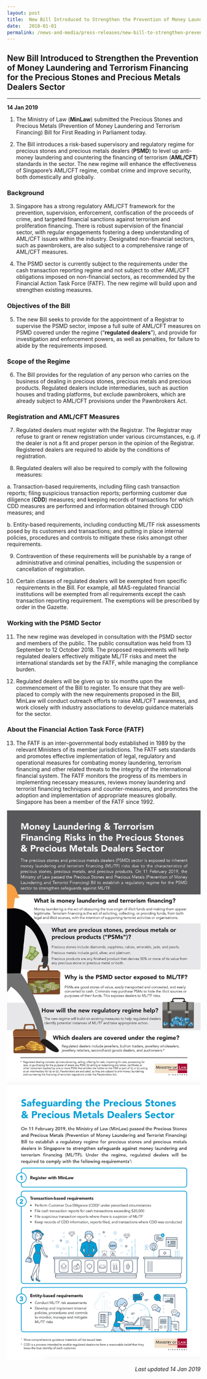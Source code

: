 ```yaml
---
layout: post
title:  New Bill Introduced to Strengthen the Prevention of Money Laundering and Terrorism Financing for the Precious Stones and Precious Metals Dealers Sector
date:   2018-01-01
permalink: /news-and-media/press-releases/new-bill-to-strengthen-prevention-of-money-laundering-terrorism-financing-PSMD-sector/
---
```


## New Bill Introduced to Strengthen the Prevention of Money Laundering and Terrorism Financing for the Precious Stones and Precious Metals Dealers Sector
---
**14 Jan 2019**

1.   The Ministry of Law (**MinLaw**) submitted the Precious Stones and Precious Metals (Prevention of Money Laundering and Terrorism Financing) Bill for First Reading in Parliament today.

2.   The Bill introduces a risk-based supervisory and regulatory regime for precious stones and precious metals dealers (**PSMD**) to level up anti-money laundering and countering the financing of terrorism (**AML/CFT**) standards in the sector. The new regime will enhance the effectiveness of Singapore’s AML/CFT regime, combat crime and improve security, both domestically and globally.

### **Background**

3.   Singapore has a strong regulatory AML/CFT framework for the prevention, supervision, enforcement, confiscation of the proceeds of crime, and targeted financial sanctions against terrorism and proliferation financing. There is robust supervision of the financial sector, with regular engagements fostering a deep understanding of AML/CFT issues within the industry. Designated non-financial sectors, such as pawnbrokers, are also subject to a comprehensive range of AML/CFT measures.

4.   The PSMD sector is currently subject to the requirements under the cash transaction reporting regime and not subject to other AML/CFT obligations imposed on non-financial sectors, as recommended by the Financial Action Task Force (FATF). The new regime will build upon and strengthen existing measures.

### **Objectives of the Bill**

5.   The new Bill seeks to provide for the appointment of a Registrar to supervise the PSMD sector, impose a full suite of AML/CFT measures on PSMD covered under the regime (“**regulated dealers**”), and provide for investigation and enforcement powers, as well as penalties, for failure to abide by the requirements imposed.

### **Scope of the Regime**

6.   The Bill provides for the regulation of any person who carries on the business of dealing in precious stones, precious metals and precious products. Regulated dealers include intermediaries, such as auction houses and trading platforms, but exclude pawnbrokers, which are already subject to AML/CFT provisions under the Pawnbrokers Act.

### **Registration and AML/CFT Measures**

7.   Regulated dealers must register with the Registrar. The Registrar may refuse to grant or renew registration under various circumstances, e.g. if the dealer is not a fit and proper person in the opinion of the Registrar. Registered dealers are required to abide by the conditions of registration.

8.   Regulated dealers will also be required to comply with the following measures:

a.   Transaction-based requirements, including filing cash transaction reports; filing suspicious transaction reports; performing customer due diligence (**CDD**) measures; and keeping records of transactions for which CDD measures are performed and information obtained through CDD measures; and

b.   Entity-based requirements, including conducting ML/TF risk assessments posed by its customers and transactions; and putting in place internal policies, procedures and controls to mitigate these risks amongst other requirements.

9.   Contravention of these requirements will be punishable by a range of administrative and criminal penalties, including the suspension or cancellation of registration.

10.   Certain classes of regulated dealers will be exempted from specific requirements in the Bill. For example, all MAS-regulated financial institutions will be exempted from all requirements except the cash transaction reporting requirement. The exemptions will be prescribed by order in the Gazette. 

### **Working with the PSMD Sector**

11.   The new regime was developed in consultation with the PSMD sector and members of the public. The public consultation was held from 13 September to 12 October 2018. The proposed requirements will help regulated dealers effectively mitigate ML/TF risks and meet the international standards set by the FATF, while managing the compliance burden.

12.   Regulated dealers will be given up to six months upon the commencement of the Bill to register. To ensure that they are well-placed to comply with the new requirements proposed in the Bill, MinLaw will conduct outreach efforts to raise AML/CFT awareness, and work closely with industry associations to develop guidance materials for the sector.

### **About the Financial Action Task Force (FATF)**

13.   The FATF is an inter-governmental body established in 1989 by the relevant Ministers of its member jurisdictions. The FATF sets standards and promotes effective implementation of legal, regulatory and operational measures for combating money laundering, terrorism financing and other related threats to the integrity of the international financial system. The FATF monitors the progress of its members in implementing necessary measures, reviews money laundering and terrorist financing techniques and counter-measures, and promotes the adoption and implementation of appropriate measures globally. Singapore has been a member of the FATF since 1992.

![ML/TF Risks](/images/MoneyLaundering%26TerrorismFinancingRisks.jpg) ![Safeguarding](/images/SafeguardingPSMDsector.jpg)

<p align="right"><i>Last updated 14 Jan 2019</i></p>
